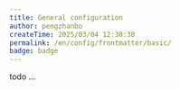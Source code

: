 ```yaml
---
title: General configuration
author: pengzhanbo
createTime: 2025/03/04 12:30:38
permalink: /en/config/frontmatter/basic/
badge: badge
---
```


todo ...
